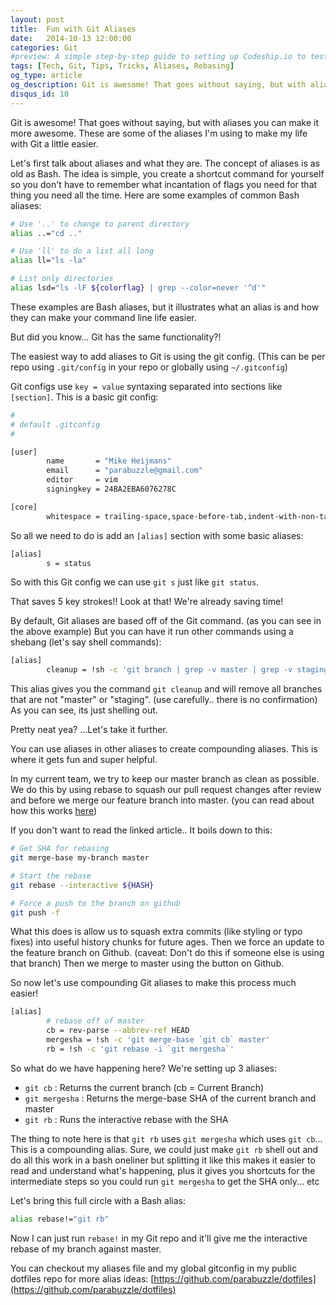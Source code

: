 ```yaml
---
layout: post
title:  Fun with Git Aliases
date:   2014-10-13 12:00:00
categories: Git
#preview: A simple step-by-step guide to setting up Codeship.io to test and deploy Chef changes to your Chef server automatically.
tags: [Tech, Git, Tips, Tricks, Aliases, Rebasing]
og_type: article
og_description: Git is awesome! That goes without saying, but with aliases you can make it more awesome. These are some of the aliases I'm using to make my life with Git a little easier.
disqus_id: 10
---
```


Git is awesome! That goes without saying, but with aliases you can make it more awesome. These are some of the aliases I'm using to make my life with Git a little easier.

Let's first talk about aliases and what they are. The concept of aliases is as old as Bash. The idea is simple, you create a shortcut command for yourself so you don't have to remember what incantation of flags you need for that thing you need all the time. Here are some examples of common Bash aliases:

```sh
# Use '..' to change to parent directory
alias ..="cd .."

# Use 'll' to do a list all long
alias ll="ls -la"

# List only directories
alias lsd="ls -lF ${colorflag} | grep --color=never '^d'"
```

These examples are Bash aliases, but it illustrates what an alias is and how they can make your command line life easier.

But did you know... Git has the same functionality?!

The easiest way to add aliases to Git is using the git config. (This can be per repo using ```.git/config``` in your repo or globally using ```~/.gitconfig```)

Git configs use ```key = value``` syntaxing separated into sections like ```[section]```. This is a basic git config:

```sh
#
# default .gitconfig
#

[user]
        name       = "Mike Heijmans"
        email      = "parabuzzle@gmail.com"
        editor     = vim
        signingkey = 24BA2EBA6076278C

[core]
        whitespace = trailing-space,space-before-tab,indent-with-non-tab,cr-at-eol
```

So all we need to do is add an ```[alias]``` section with some basic aliases:

```sh
[alias]
        s = status
```

So with this Git config we can use ```git s``` just like ```git status```.

That saves 5 key strokes!! Look at that! We're already saving time!

By default, Git aliases are based off of the Git command. (as you can see in the above example) But you can have it run other commands using a shebang (let's say shell commands):

```sh
[alias]
        cleanup = !sh -c 'git branch | grep -v master | grep -v staging | xargs git branch -D'
```

This alias gives you the command ```git cleanup``` and will remove all branches that are not "master" or "staging". (use carefully.. there is no confirmation) As you can see, its just shelling out.

Pretty neat yea? ...Let's take it further.

You can use aliases in other aliases to create compounding aliases. This is where it gets fun and super helpful.

In my current team, we try to keep our master branch as clean as possible. We do this by using rebase to squash our pull request changes after review and before we merge our feature branch into master. (you can read about how this works [here](https://github.com/edx/edx-platform/wiki/How-to-Rebase-a-Pull-Request))

If you don't want to read the linked article.. It boils down to this:

```sh
# Get SHA for rebasing
git merge-base my-branch master

# Start the rebase
git rebase --interactive ${HASH}

# Force a push to the branch on github
git push -f
```

What this does is allow us to squash extra commits (like styling or typo fixes) into useful history chunks for future ages. Then we force an update to the feature branch on Github. (caveat: Don't do this if someone else is using that branch) Then we merge to master using the button on Github.

So now let's use compounding Git aliases to make this process much easier!

```sh
[alias]
        # rebase off of master
        cb = rev-parse --abbrev-ref HEAD
        mergesha = !sh -c 'git merge-base `git cb` master'
        rb = !sh -c 'git rebase -i `git mergesha`'
```

So what do we have happening here? We're setting up 3 aliases:

  * ```git cb``` : Returns the current branch (cb = Current Branch)
  * ```git mergesha``` : Returns the merge-base SHA of the current branch and master
  * ```git rb``` : Runs the interactive rebase with the SHA

The thing to note here is that ```git rb``` uses ```git mergesha``` which uses ```git cb```... This is a compounding alias. Sure, we could just make ```git rb``` shell out and do all this work in a bash oneliner but splitting it like this makes it easier to read and understand what's happening, plus it gives you shortcuts for the intermediate steps so you could run ```git mergesha``` to get the SHA only... etc

Let's bring this full circle with a Bash alias:

```sh
alias rebase!="git rb"
```

Now I can just run ```rebase!``` in my Git repo and it'll give me the interactive rebase of my branch against master.

You can checkout my aliases file and my global gitconfig in my public dotfiles repo for more alias ideas: [https://github.com/parabuzzle/dotfiles](https://github.com/parabuzzle/dotfiles)
